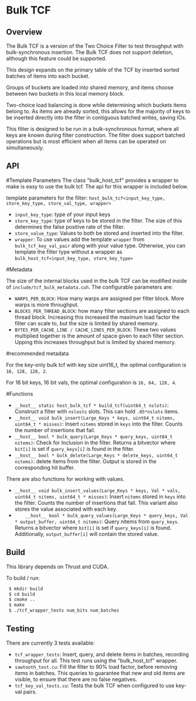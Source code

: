# Bulk TCF


Overview
--------

 The Bulk TCF is a version of the Two Choice Filter to test throughput with bulk-synchronous insertion. The Bulk TCF does not support deletion, although this feature could be supported.

 This design expands on the primary table of the TCF by inserted sorted batches of items into each bucket.

 Groups of buckets are loaded into shared memory, and items choose between two buckets in this local memory block. 

 Two-choice load balancing is done while determining which buckets items belong to. As items are already sorted, this allows for the majority of keys to be inserted directly into the filter in contiguous batched writes, saving IOs.

 This filter is designed to be run in a bulk-synchronous format, where all keys are known during filter construction. The filter does support batched operations but is most efficient when all items can be operated on simultaneously.


API
--------


#Template Parameters
The class "bulk_host_tcf" provides a wrapper to make is easy to use the bulk tcf. The api for this wrapper is included below.

template parameters for the filter: `host_bulk_tcf<input_key_type, store_key_type, store_val_type, wrapper>`
* `input_key_type`: type of your input keys
* `store_key_type`: type of keys to be stored in the filter. The size of this determines the false positive rate of the filter.
* `store_value_type`: Values to both be stored and inserted into the filter.
* `wrapper`: To use values add the template `wrapper` from `bulk_tcf_key_val_pair` along with your value type. Otherwise, you can template the filter type without a wrapper as `bulk_host_tcf<input_key_type, store_key_type>`


#Metadata

The size of the internal blocks used in the bulk TCF can be modified inside of `include/tcf_bulk_metadata.cuh`. The configurable parameters are:

* `WARPS_PER_BLOCK`: How many warps are assigned per filter block. More warps is more throughput.
* `BLOCKS_PER_THREAD_BLOCK`: how many filter sections are assigned to each thread block. Increasing this increased the maximum load factor the filter can scale to, but the size is limited by shared memory.
* `BYTES_PER_CACHE_LINE / CACHE_LINES_PER_BLOCK`: These two values multiplied together is the amount of space given to each filter section. Upping this increases throughput but is limited by shared memory.


#recommended metadata

For the key-only bulk tcf with key size uint16_t, the optimal configuration is `16, 128, 128, 2`.

For 16 bit keys, 16 bit vals, the optimal configuration is `16, 64, 128, 4`.




#Functions
* `__host__ static host_bulk_tcf * build_tcf(uint64_t nslots)`: Construct a filter with `nslosts` slots. This can hold `.85*nslots` items.
*  `__host__ void bulk_insert(Large_Keys * keys, uint64_t nitems, uint64_t * misses)`: Insert `nitems` stored in `keys` into the filter. Counts the number of insertions that fail.
* `__host__ bool * bulk_query(Large_Keys * query_keys, uint64_t nitems)`: Check for Inclusion in the filter. Returns a bitvector where `bit[i]` is set if `query_keys[i]` is found in the filter.
* `__host__ bool * bulk_delete(Large_Keys * delete_keys, uint64_t nitems)`: delete items from the filter. Output is stored in the corresponding hit buffer.

There are also functions for working with values.

*  `__host__ void bulk_insert_values(Large_Keys * keys, Val * vals, uint64_t nitems, uint64_t * misses)`: Insert `nitems` stored in `keys` into the filter. Counts the number of insertions that fail. This variant also stores the value associated with each key.
*  `    __host__ bool * bulk_query_values(Large_Keys * query_keys, Val * output_buffer, uint64_t nitems)`: Query nitems from `query_keys`. Returns a bitvector where `bit[i]` is set if `query_keys[i]` is found. Additionally, `output_buffer[i]` will contain the stored value.



Build
-------
This library depends on Thrust and CUDA.

To build / run:
```bash
 $ mkdir build
 $ cd build
 $ cmake ..
 $ make
 $ ./tcf_wrapper_tests num_bits num_batches
```

Testing
-------

There are currently 3 tests available:

* `tcf_wrapper_tests`: Insert, query, and delete items in batches, recording throughput for all. This test runs using the "bulk_host_tcf" wrapper.
* `sawtooth_test.cu`: Fill the filter to 90% load factor, before removing items in batches. This queries to guarantee that new and old items are visible, to ensure that there are no false negatives.
* `tcf_key_val_tests.cu`: Tests the bulk TCF when configured to use key-val pairs.